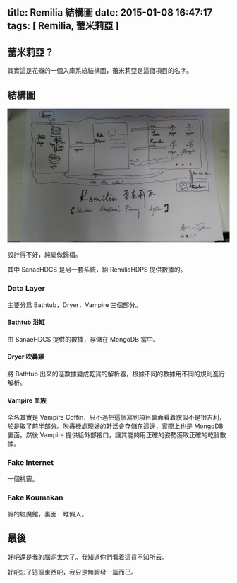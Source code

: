 title: Remilia 結構圖
date: 2015-01-08 16:47:17
tags: [ Remilia, 蕾米莉亞 ]
---

## 蕾米莉亞？

其實這是花瓣的一個入庫系統結構圖，蕾米莉亞是這個項目的名字。

## 結構圖

![Remilia](remilia-structure/pic.jpg)

設計得不好，純屬做歸檔。

其中 SanaeHDCS 是另一套系統，給 RemiliaHDPS 提供數據的。

### Data Layer

主要分爲 Bathtub，Dryer，Vampire 三個部分。

#### Bathtub 浴缸

由 SanaeHDCS 提供的數據，存儲在 MongoDB 當中。

#### Dryer 吹轟雞

將 Bathtub 出來的溼數據變成乾貨的解析器，根據不同的數據用不同的規則進行解析。

#### Vampire 血族

全名其實是 Vampire Coffin，只不過把這個寫到項目裏面看着貌似不是很吉利，於是取了前半部分。吹轟機處理好的幹活會存儲在這邊，實際上也是
MongoDB 裏面。然後 Vampire 提供給外部接口，讓其能夠用正確的姿勢獲取正確的乾貨數據。

### Fake Internet

一個視窗。

### Fake Koumakan

假的紅魔館，裏面一堆假人。

## 最後

好吧還是我的腦洞太大了。我知道你們看着這貨不知所云。

好吧忘了這個東西吧，我只是無聊發一篇而已。

